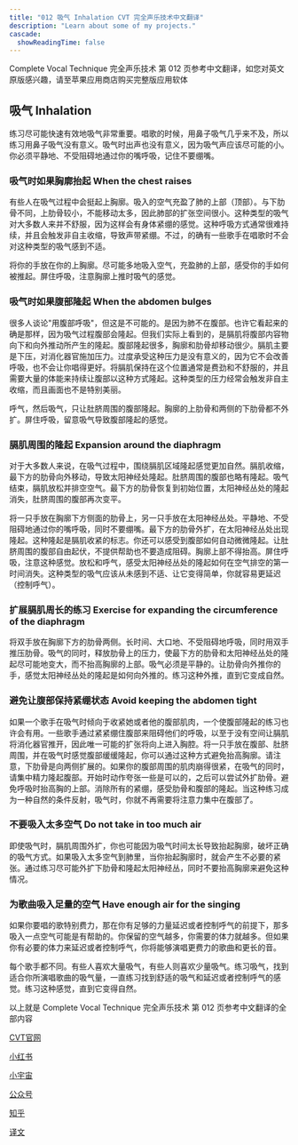 ```yaml
---
title: "012 吸气 Inhalation CVT 完全声乐技术中文翻译"
description: "Learn about some of my projects."
cascade:
  showReadingTime: false
---
```

Complete Vocal Technique 完全声乐技术 第 012 页参考中文翻译，如您对英文原版感兴趣，请至苹果应用商店购买完整版应用软体

## 吸气 Inhalation

练习尽可能快速有效地吸气非常重要。唱歌的时候，用鼻子吸气几乎来不及，所以练习用鼻子吸气没有意义。吸气时出声也没有意义，因为吸气声应该尽可能的小。你必须平静地、不受阻碍地通过你的嘴呼吸，记住不要绷嘴。

### 吸气时如果胸廓抬起 When the chest raises

有些人在吸气过程中会挺起上胸廓。吸入的空气充盈了肺的上部（顶部）。与下肋骨不同，上肋骨较小，不能移动太多，因此肺部的扩张空间很小。这种类型的吸气对大多数人来并不舒服，因为这样会有身体紧绷的感觉。这种呼吸方式通常很难持续，并且会触发非自主收缩，导致声带紧绷。不过，的确有一些歌手在唱歌时不会对这种类型的吸气感到不适。

将你的手放在你的上胸廓。尽可能多地吸入空气，充盈肺的上部，感受你的手如何被推起。屏住呼吸，注意胸廓上推时吸气的感觉。

### 吸气时如果腹部隆起 When the abdomen bulges

很多人谈论"用腹部呼吸"，但这是不可能的。是因为肺不在腹部。也许它看起来的确是那样，因为吸气过程腹部会隆起。但我们实际上看到的，是膈肌将腹部内容物向下和向外推动所产生的隆起。腹部隆起很多，胸廓和肋骨却移动很少。膈肌主要是下压，对消化器官施加压力。过度承受这种压力是没有意义的，因为它不会改善呼吸，也不会让你唱得更好。将膈肌保持在这个位置通常是费劲和不舒服的，并且需要大量的体能来持续让腹部以这种方式隆起。这种类型的压力经常会触发非自主收缩，而且画面也不是特别美丽。

呼气，然后吸气，只让肚脐周围的腹部隆起。胸廓的上肋骨和两侧的下肋骨都不外扩。屏住呼吸，留意吸气导致腹部隆起的感觉。

### 膈肌周围的隆起 Expansion around the diaphragm

对于大多数人来说，在吸气过程中，围绕膈肌区域隆起感觉更加自然。膈肌收缩，最下方的肋骨向外移动，导致太阳神经处隆起。肚脐周围的腹部也略有隆起。吸气结束，膈肌放松并排空空气。最下方的肋骨恢复到初始位置，太阳神经丛处的隆起消失，肚脐周围的腹部再次变平。

将一只手放在胸廓下方侧面的肋骨上，另一只手放在太阳神经丛处。平静地、不受阻碍地通过你的嘴呼吸，同时不要绷嘴。最下方的肋骨外扩，在太阳神经丛处出现隆起。这种隆起是膈肌收紧的标志。你还可以感受到腹部如何自动微微隆起。让肚脐周围的腹部自由起伏，不提供帮助也不要造成阻碍。胸廓上部不得抬高。屏住呼吸，注意这种感觉。放松和呼气，感受太阳神经丛处的隆起如何在空气排空的第一时间消失。这种类型的吸气应该从未感到不适、让它变得简单，你就容易更延迟（控制呼气）。

### 扩展膈肌周长的练习 Exercise for expanding the circumference of the diaphragm

将双手放在胸廓下方的肋骨两侧。长时间、大口地、不受阻碍地呼吸，同时用双手推压肋骨。吸气的同时，释放肋骨上的压力，使最下方的肋骨和太阳神经丛处的隆起尽可能地变大，而不抬高胸廓的上部。吸气必须是平静的。让肋骨向外推你的手，感觉太阳神经丛处的隆起是如何向外推的。练习这种外推，直到它变成自然。

### 避免让腹部保持紧绷状态 Avoid keeping the abdomen tight

如果一个歌手在吸气时倾向于收紧她或者他的腹部肌肉，一个使腹部隆起的练习也许会有用。一些歌手通过紧紧绷住腹部来阻碍他们的呼吸，以至于没有空间让膈肌将消化器官推开，因此唯一可能的扩张将向上进入胸腔。将一只手放在腹部、肚脐周围，并在吸气时感觉腹部缓缓隆起，你可以通过这种方式避免抬高胸廓。请注意，下肋骨是向两侧扩展的。如果你的腹部周围的肌肉崩得很紧，在吸气的同时，请集中精力隆起腹部。开始时动作夸张一些是可以的，之后可以尝试外扩肋骨。避免呼吸时抬高胸的上部。消除所有的紧绷，感受肋骨和腹部的隆起。当这种练习成为一种自然的条件反射，吸气时，你就不再需要将注意力集中在腹部了。

### 不要吸入太多空气 Do not take in too much air

即使吸气时，膈肌周围外扩，你也可能因为吸气时间太长导致抬起胸廓，破坏正确的吸气方式。如果吸入太多空气到肺里，当你抬起胸廓时，就会产生不必要的紧张。通过练习尽可能外扩下肋骨和隆起太阳神经丛，同时不要抬高胸廓来避免这种情况。

### 为歌曲吸入足量的空气 Have enough air for the singing

如果你要唱的歌特别费力，那在你有足够的力量延迟或者控制呼气的前提下，那多吸入一点空气可能是有帮助的。你保留的空气越多，你需要的体力就越多。但如果你有必要的体力来延迟或者控制呼气，你将能够演唱更费力的歌曲和更长的音。

每个歌手都不同。有些人喜欢大量吸气，有些人则喜欢少量吸气。练习吸气，找到适合你所演唱歌曲的吸气量，一直练习找到舒适的吸气和延迟或者控制呼气的感觉。练习这种感觉，直到它变得自然。

以上就是 Complete Vocal Technique 完全声乐技术 第 012 页参考中文翻译的全部内容

[CVT官网](https://completevocalinstitute.com/complete-vocal-technique/)

[小红书](https://www.xiaohongshu.com/user/profile/627ff979000000002102aa68?xhsshare=CopyLink&appuid=627ff979000000002102aa68&apptime=1728791961)

[小宇宙](https://www.xiaoyuzhoufm.com/podcast/66be28dadb5e6d6bf99adc25)

[公众号](https://mp.weixin.qq.com/mp/appmsgalbum?action=getalbum&__biz=MzAxMjI3NzAxMg==&scene=1&album_id=3446246369961312256&count=3#wechat_redirect)



[知乎](https://www.zhihu.com/column/c_1825613276039491584)

[译文](https://euphia.github.io/zh-cn/posts/)
